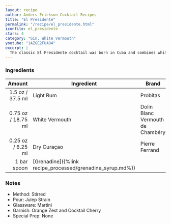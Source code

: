 ```yaml
---
layout: recipe
author: Anders Erickson Cocktail Recipes
title: "El Presidente"
permalink: "/recipe/el_presidente.html"
iconfile: el_presidente
stars: 4
category: "Gin, White Vermouth"
youtube: "1AZGE2FUAO4"
excerpt: |
  The classic El Presidente cocktail was born in Cuba and combines white rum, dry vermouth, orange curaçao and grenadine. Hail to the chief.
---
```


### Ingredients

|      Amount | Ingredient                                      | Brand                            |
| ----------: | ----------------------------------------------- | -------------------------------- |
|      1.5 oz / 37.5 ml | Light Rum                                       | Probitas                         |
|     0.75 oz / 18.75 ml | White Vermouth                                  | Dolin Blanc Vermouth de Chambéry |
|     0.25 oz / 6.25 ml | Dry Curaçao                                     | Pierre Ferrand                   |
| 1 bar spoon | [Grenadine]({%link recipe_processed/grenadine_syrup.md%}) |

### Notes

- Method: Stirred
- Pour: Julep Strain
- Glassware: Martini
- Garnish: Orange Zest and Cocktail Cherry
- Special Prep: None
